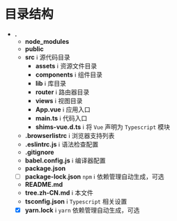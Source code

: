 # 目录结构

* **.**
    * **node_modules**
    * **public**
    * **src** ℹ 源代码目录
        * **assets** ℹ 资源文件目录
        * **components** ℹ 组件目录
        * **lib** ℹ 库目录
        * **router** ℹ 路由器目录
        * **views** ℹ 视图目录
        * **App.vue** ℹ 应用入口
        * **main.ts** ℹ 代码入口
        * **shims-vue.d.ts** ℹ 将 `Vue` 声明为 `Typescript` 模块
    * **.browserlistrc** ℹ 浏览器支持列表
    * **.eslintrc.js** ℹ 语法检查配置
    * **.gitignore**
    * **babel.config.js** ℹ 编译器配置
    * **package.json**
    * [ ] **package-lock.json** `npm` ℹ 依赖管理自动生成，可选
    * **README.md**
    * **tree.zh-CN.md** ℹ 本文件
    * **tsconfig.json** ℹ `Typescript` 相关设置
    * [x] **yarn.lock** ℹ `yarn` 依赖管理自动生成，可选
